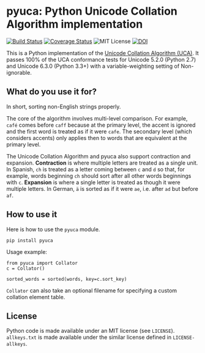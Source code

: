 # pyuca: Python Unicode Collation Algorithm implementation

[![Build Status](http://img.shields.io/travis/jtauber/pyuca.svg)](https://travis-ci.org/jtauber/pyuca)
[![Coverage Status](http://img.shields.io/coveralls/jtauber/pyuca.svg)](https://coveralls.io/r/jtauber/pyuca?branch=master)
![MIT License](http://img.shields.io/badge/license-MIT-brightgreen.svg)
[![DOI](https://zenodo.org/badge/3769/jtauber/pyuca.svg)](https://zenodo.org/badge/latestdoi/3769/jtauber/pyuca)

This is a Python implementation of the
[Unicode Collation Algorithm (UCA)](http://unicode.org/reports/tr10/). It
passes 100% of the UCA conformance tests for Unicode 5.2.0 (Python 2.7) and
Unicode 6.3.0 (Python 3.3+) with a variable-weighting setting of Non-ignorable.

## What do you use it for?

In short, sorting non-English strings properly.

The core of the algorithm involves multi-level comparison. For example,
``café`` comes before ``caff`` because at the primary level, the accent is
ignored and the first word is treated as if it were ``cafe``. The secondary
level (which considers accents) only applies then to words that are equivalent
at the primary level.

The Unicode Collation Algorithm and pyuca also support contraction and
expansion. **Contraction** is where multiple letters are treated as a single
unit. In Spanish, ``ch`` is treated as a letter coming between ``c`` and ``d``
so that, for example, words beginning ``ch`` should sort after all other words
beginnings with ``c``. **Expansion** is where a single letter is treated as
though it were multiple letters. In German, ``ä`` is sorted as if it were
``ae``, i.e. after ``ad`` but before ``af``.

## How to use it

Here is how to use the ``pyuca`` module.

    pip install pyuca

Usage example:

    from pyuca import Collator
    c = Collator()

    sorted_words = sorted(words, key=c.sort_key)

``Collator`` can also take an optional filename for specifying a custom
collation element table.

## License

Python code is made available under an MIT license (see `LICENSE`).
`allkeys.txt` is made available under the similar license defined in
`LICENSE-allkeys`.
